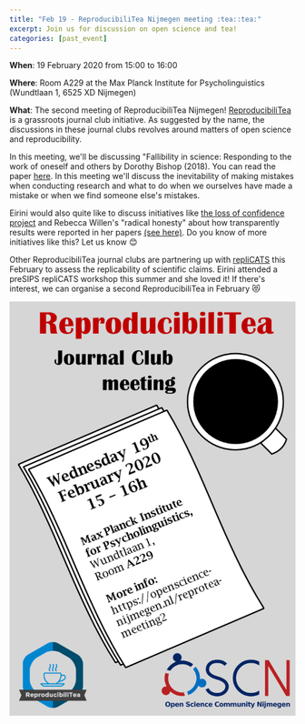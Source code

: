 ```yaml
---
title: "Feb 19 - ReproducibiliTea Nijmegen meeting :tea::tea:"
excerpt: Join us for discussion on open science and tea!
categories: [past_event]
---
```


**When**: 19 February 2020 from 15:00 to 16:00

**Where**: Room A229 at the Max Planck Institute for Psycholinguistics (Wundtlaan 1, 6525 XD Nijmegen)

**What**: The second meeting of ReproducibiliTea Nijmegen!
[ReproducibiliTea](https://reproducibilitea.org/) is a grassroots journal club initiative.
As suggested by the name, the discussions in these journal clubs revolves around matters of open science and reproducibility.

In this meeting, we'll be discussing "Fallibility in science: Responding to the work of oneself and others by Dorothy Bishop (2018).
You can read the paper [here](https://doi.org/10.1177/2515245918776632).
In this meeting we'll discuss the inevitability of making mistakes when conducting research and what to do when we ourselves have made a mistake or when we find someone else's mistakes.

Eirini would also quite like to discuss initiatives like [the loss of confidence project](https://lossofconfidence.com/) and Rebecca Willen's "radical honesty" about how transparently results were reported in her papers [(see here)](https://rmwillen.info/publications/).
Do you know of more initiatives like this? Let us know :blush:

Other ReproducibiliTea journal clubs are partnering up with [repliCATS](https://replicats.research.unimelb.edu.au/) this February to assess the replicability of scientific claims.
Eirini attended a preSIPS repliCATS workshop this summer and she loved it!
If there's interest, we can organise a second ReproducibiliTea in February :heart_eyes_cat:

![flyer](../assets//images//reproTea_flyer_meeting2.png)
